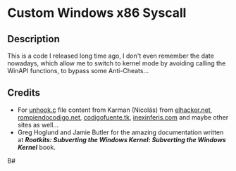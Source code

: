 # Custom Windows x86 Syscall

## Description

This is a code I released long time ago, I don't even remember the date nowadays, which allow me to switch to kernel mode by avoiding calling the WinAPI functions, to bypass some Anti-Cheats...

## Credits

- For [unhook.c](src/unhook.c) file content from Karman (Nicolás) from [elhacker.net](https://foro.elhacker.net/profiles/karman-u58013.html), [rompiendocodigo.net](https://web.archive.org/web/20160223081938/http://www.rompiendocodigo.net/), [codigofuente.tk](https://web.archive.org/web/20150103023319/http://www.codigofuente.tk/index.php), [inexinferis.com](https://web.archive.org/web/20121005082016/http://foro.inexinferis.com/index.php) and maybe other sites as well...
- Greg Hoglund and Jamie Butler for the amazing documentation written at **_Rootkits: Subverting the Windows Kernel: Subverting the Windows Kernel_** book.

B#
